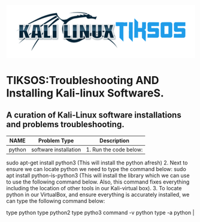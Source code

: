 <img src="https://github.com/fixitgearware/tiksos/blob/main/fixitgearwaretiksosbg.png">
<h1>TIKSOS:Troubleshooting AND Installing Kali-linux SoftwareS.</h1>
<h2>A curation of Kali-Linux software installations and problems troubleshooting.</h2>


|         NAME      |          Problem Type            |                           Description                                     |
|-------------------|----------------------------------|---------------------------------------------------------------------------|
|  python  |     software installation   | 1. Run the code below:
sudo apt-get install python3 (This will install the python afresh) 2.  Next to ensure we can locate python we need to type the command below: sudo apt install python-is-python3
(This will install the library which we can use to use the following command below. Also, this command fixes everything including the location of other tools in our Kali-virtual box).
3. To locate python in our VirtualBox, and ensure everything is accurately installed, we can type the following command below:

type python
type python2
type pytho3
command -v python
type -a python |
               


